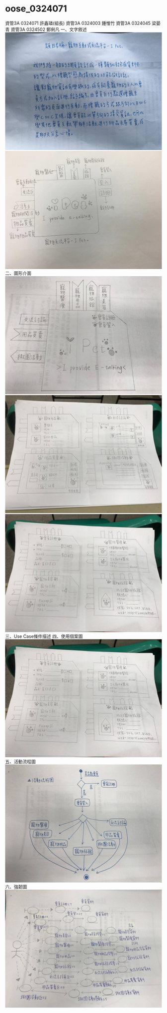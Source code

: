 # oose_0324071


資管3A  0324071  許鑫璘(組長)
資管3A  0324003  鍾惟竹
資管3A  0324045  梁晏青
資管3A  0324502  鄭俐凡
一、文字敘述
![GITHUB](https://github.com/0324071/oose_0324071/blob/master/14876073_1759575354295525_733205621_o.jpg "git圖示")
![GITHUB](https://github.com/0324071/oose_0324071/blob/master/14881778_1759575377628856_602347044_o.jpg "git圖示")
二、圖形介面
![GITHUB](https://github.com/0324071/oose_0324071/blob/master/%E5%9C%96%E5%BD%A2%E4%BB%8B%E9%9D%A21.jpg "git圖示")
![GITHUB](https://github.com/0324071/oose_0324071/blob/master/%E5%9C%96%E5%BD%A2%E4%BB%8B%E9%9D%A22.jpg "git圖示")
![GITHUB](https://github.com/0324071/oose_0324071/blob/master/%E5%9C%96%E5%BD%A2%E4%BB%8B%E9%9D%A23.jpg "git圖示")
三、Use Case條件描述
四、使用個案圖
![GITHUB](https://github.com/0324071/oose_0324071/blob/master/%E5%9C%96%E5%BD%A2%E4%BB%8B%E9%9D%A23.jpg "git圖示")
五、活動流程圖
![GITHUB](https://github.com/0324071/oose_0324071/blob/master/%E6%B4%BB%E5%8B%95%E6%B5%81%E7%A8%8B%E5%9C%96.jpg "git圖示")
六、強韌圖
![GITHUB](https://github.com/0324071/oose_0324071/blob/master/%E5%BC%B7%E9%9F%8C%E5%9C%96.jpg "git圖示")
